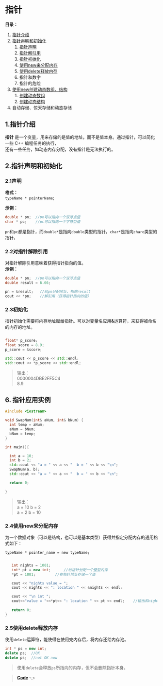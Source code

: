 # 指针

**目录：**
1. [指针介绍](#intro)   
2. [指针声明和初始化](#de_in)
    1. [指针声明](#de)
    2. [指针解引用](#deref)
    3. [指针初始化](#init)
    4. [使用new来分配内存](#new)
    5. [使用delete释放内存](#delete)
    6. 指针和数字
    7. 指针的危险
7. [使用new创建动态数组、结构](#arr_struct)
    1. [创建动态数组](#new_arr)
    2. [创建动态结构](#new_struct)    	
8. 自动存储、惊天存储和动态存储

<a id="intro"></a>
## 1.指针介绍  
**指针** 是一个变量，用来存储的是值的地址，而不是值本身。通过指针，可以简化一些 C++ 编程任务的执行，  
还有一些任务，如动态内存分配，没有指针是无法执行的。

<a id="de_in"></a>
## 2.指针声明和初始化 
<a id="de"></a>
### 2.1声明  
**格式：**  
`typeName * pointerName`;  
  
**示例：**  
``` C++
double * pn;  //pn可以指向一个双浮点值
char * pc;    //pc可以指向一个字符型值
```  
`pn`和`pc`都是指针，而`double*`是指向`double`类型的指针，`char*`是指向`chare`类型的指针，  

<a id="deref"></a>
### 2.2对指针解除引用

对指针解除引用意味着获得指针指向的值。  
**示例：**  
``` C++
double * pn;  //pn可以指向一个双浮点值
double result = 6.66;

pn = &result;   //给pn分配地址，指向result
cout << *pn;    //解引用（获得指针指向的值）

```  
<a id="init"></a>
### 2.3初始化
指针初始化需要将内存地址赋给指针。可以对变量名应用<b>&</b>运算符，来获得被命名的内存的地址。  
``` C++

float* p_score;
float score = 8.9;
p_score = &score;

std::cout << p_score << std::endl;
std::cout << *p_score << std::endl;
```
>输出：  
>0000004DBE2FF5C4  
>8.9 

## 6. 指针应用实例

``` C++
#include <iostream>

void SwapNum(int& aNum, int& bNum) {
  int temp = aNum;
  aNum = bNum;
  bNum = temp;
}

int main(){

  int a = 10;
  int b = 2;
  std::cout << "a = " << a << "  b = " << b << "\n";
  SwapNum(a, b);
  std::cout << "a = " << a << "  b = " << b << "\n";

  return 0;
  
}

```  
>输出：  
>a = 10  b = 2  
>a = 2  b = 10 

<a id="new"></a>
### 2.4使用new来分配内存
为一个数据对象（可以是结构，也可以是基本类型）获得并指定分配内存的通用格式如下：  
  
 `typeName * pointer_name = new typeName;`
 
 ``` C++
 
    int nights = 1001;
	int* pt = new int;		//给指针分配一个整型内存
	*pt = 1001;		 	//在指针地址存储一个值

	cout << "nights value = ";
	cout << nights << ": location " << &nights << endl;

	cout << "\n int ";
	cout<<"value = "<<*pt<< ": location " << pt << endl;    //输出和nights变量不一样的内存地址
	
	return 0;
}
 ```
<a id="delete"></a>
### 2.5使用delete释放内存  
使用`delete`运算符，能使得在使用完内存后，将内存还给内存池。  
``` C++
int * ps = new int;
delete ps; 	//OK
delete ps;	//not OK now
```
> 使用`delete`会释放`ps`所指向的内存，但不会删除指针本身。


> **[Code](https://github.com/HumorLogic/Effective-C-plus-plus/edit/master/Basics/%E6%8C%87%E9%92%88.md)**  :point_left:

